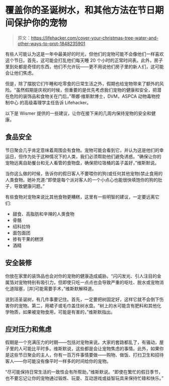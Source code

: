 # 覆盖你的圣诞树水，和其他方法在节日期间保护你的宠物

> 原文：<https://lifehacker.com/cover-your-christmas-tree-water-and-other-ways-to-prot-1848235901>

有些人可能认为这是一年中最美好的时光，但他们的宠物可能不会像他们一样喜欢这个节日。首先，这可能会打乱他们每天睡 20 个小时的正常时间表。此外，房子里到处都是奇怪的东西，他们不允许玩——更不用说他们房子里的新人们，这可能会让他们焦虑。



但是，除了摆脱它们午睡和吃零食的日常生活之外，假期也给宠物带来了额外的风险。“虽然假期是庆祝的时候，但重要的是优先考虑我们宠物的健康和安全，把潜在危险的装饰品和食物关在门后，”蒂娜·维斯默博士，DVM，ASPCA 动物毒物控制中心 的高级毒理学主任告诉 Lifehacker。

以下是 Wismer 提供的一些建议，让你在接下来的几周内保持宠物的安全和健康。

## 食品安全

节日聚会几乎肯定意味着周围会有食物。宠物可能会看到它，并认为这是他们的幸运日，但作为处于这种情况下的人类，我们必须帮助他们避免诱惑。“确保让你的宠物远离自助餐台和无人看管的食物盘，确保把垃圾桶的盖子盖好，”维斯默说。

当你这么做的时候，告诉你的假日客人不要喂你的狗(或任何其他宠物)禁止食用的人类食物。她补充道:“即使是每个派对客人的一个小点心也能很快填饱你的狗的肚子，导致健康问题。”

有些食物对宠物来说比其他食物更糟糕，这里有一些明智的建议，一定要远离它们:

*   甜食、高脂肪和辛辣的人类食物
*   骨骼
*   绍科拉特
*   面包面团
*   掺有干果的糕饼
*   酒精

## 安全装修

你放在家里的装饰品也会对你的宠物的健康造成威胁。“闪闪发光、引人注目的金属箔对宠物特别有吸引力，但即使只吃一点点也会导致严重的呕吐、脱水或宠物消化道阻塞，[并]可能需要手术，”维斯默解释道。

说到活圣诞树，有几件事要记住。首先，一定要把树固定好，这样它就不会倒下伤害你的宠物。第二，用裙子或毛巾盖住树水盘。“树上的水可能含有肥料和其他化学物质，如果被宠物食用，可能是有害的，”维斯默指出。

## 应对压力和焦虑

假期是一个充满压力的时期——包括对宠物来说。大家的套路都乱了，有骚动，屋子里的人可能比平时多。维斯默说，这些都是会让宠物焦虑的事情。此外，如果你是这些节日聚会的主人，你有一百万件事情要做——购物、做饭、打扫卫生和招待客人——你可能没有像平时一样多的时间给你的宠物。

“尽可能保持日常生活的一致性会有所帮助，”维斯默说。“即使在繁忙的假日季节，也不要忘记让你的宠物通过锻炼、玩耍、互动游戏或益智玩具来保持忙碌和快乐。”